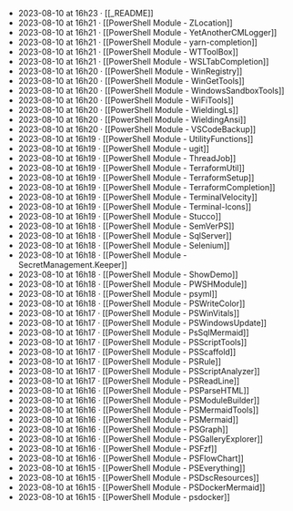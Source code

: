 - 2023-08-10 at 16h23 · [[_README]]
- 2023-08-10 at 16h21 · [[PowerShell Module - ZLocation]]
- 2023-08-10 at 16h21 · [[PowerShell Module - YetAnotherCMLogger]]
- 2023-08-10 at 16h21 · [[PowerShell Module - yarn-completion]]
- 2023-08-10 at 16h21 · [[PowerShell Module - WTToolBox]]
- 2023-08-10 at 16h21 · [[PowerShell Module - WSLTabCompletion]]
- 2023-08-10 at 16h20 · [[PowerShell Module - WinRegistry]]
- 2023-08-10 at 16h20 · [[PowerShell Module - WinGetTools]]
- 2023-08-10 at 16h20 · [[PowerShell Module - WindowsSandboxTools]]
- 2023-08-10 at 16h20 · [[PowerShell Module - WiFiTools]]
- 2023-08-10 at 16h20 · [[PowerShell Module - WieldingLs]]
- 2023-08-10 at 16h20 · [[PowerShell Module - WieldingAnsi]]
- 2023-08-10 at 16h20 · [[PowerShell Module - VSCodeBackup]]
- 2023-08-10 at 16h19 · [[PowerShell Module - UtilityFunctions]]
- 2023-08-10 at 16h19 · [[PowerShell Module - ugit]]
- 2023-08-10 at 16h19 · [[PowerShell Module - ThreadJob]]
- 2023-08-10 at 16h19 · [[PowerShell Module - TerraformUtil]]
- 2023-08-10 at 16h19 · [[PowerShell Module - TerraformSetup]]
- 2023-08-10 at 16h19 · [[PowerShell Module - TerraformCompletion]]
- 2023-08-10 at 16h19 · [[PowerShell Module - TerminalVelocity]]
- 2023-08-10 at 16h19 · [[PowerShell Module - Terminal-Icons]]
- 2023-08-10 at 16h19 · [[PowerShell Module - Stucco]]
- 2023-08-10 at 16h18 · [[PowerShell Module - SemVerPS]]
- 2023-08-10 at 16h18 · [[PowerShell Module - SqlServer]]
- 2023-08-10 at 16h18 · [[PowerShell Module - Selenium]]
- 2023-08-10 at 16h18 · [[PowerShell Module - SecretManagement.Keeper]]
- 2023-08-10 at 16h18 · [[PowerShell Module - ShowDemo]]
- 2023-08-10 at 16h18 · [[PowerShell Module - PWSHModule]]
- 2023-08-10 at 16h18 · [[PowerShell Module - psyml]]
- 2023-08-10 at 16h18 · [[PowerShell Module - PSWriteColor]]
- 2023-08-10 at 16h17 · [[PowerShell Module - PSWinVitals]]
- 2023-08-10 at 16h17 · [[PowerShell Module - PSWindowsUpdate]]
- 2023-08-10 at 16h17 · [[PowerShell Module - PsSqlMermaid]]
- 2023-08-10 at 16h17 · [[PowerShell Module - PSScriptTools]]
- 2023-08-10 at 16h17 · [[PowerShell Module - PSScaffold]]
- 2023-08-10 at 16h17 · [[PowerShell Module - PSRule]]
- 2023-08-10 at 16h17 · [[PowerShell Module - PSScriptAnalyzer]]
- 2023-08-10 at 16h17 · [[PowerShell Module - PSReadLine]]
- 2023-08-10 at 16h16 · [[PowerShell Module - PSParseHTML]]
- 2023-08-10 at 16h16 · [[PowerShell Module - PSModuleBuilder]]
- 2023-08-10 at 16h16 · [[PowerShell Module - PSMermaidTools]]
- 2023-08-10 at 16h16 · [[PowerShell Module - PSMermaid]]
- 2023-08-10 at 16h16 · [[PowerShell Module - PSGraph]]
- 2023-08-10 at 16h16 · [[PowerShell Module - PSGalleryExplorer]]
- 2023-08-10 at 16h16 · [[PowerShell Module - PSFzf]]
- 2023-08-10 at 16h16 · [[PowerShell Module - PSFlowChart]]
- 2023-08-10 at 16h15 · [[PowerShell Module - PSEverything]]
- 2023-08-10 at 16h15 · [[PowerShell Module - PSDscResources]]
- 2023-08-10 at 16h15 · [[PowerShell Module - PSDockerMermaid]]
- 2023-08-10 at 16h15 · [[PowerShell Module - psdocker]]

